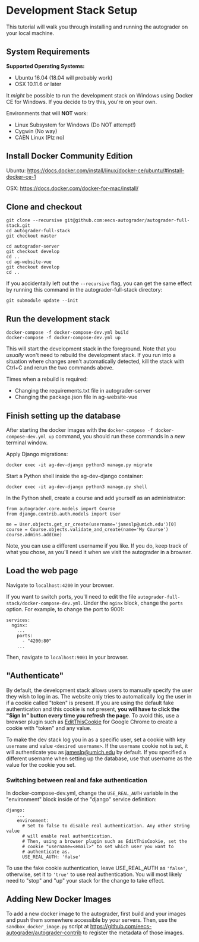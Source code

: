 # Development Stack Setup

This tutorial will walk you through installing and running the autograder on your local machine.

## System Requirements
**Supported Operating Systems:**
- Ubuntu 16.04 (18.04 will probably work)
- OSX 10.11.6 or later

It _might_ be possible to run the development stack on Windows using Docker CE for Windows. If you decide to try this, you're on your own.

Environments that will **NOT** work:
- Linux Subsystem for Windows (Do NOT attempt!)
- Cygwin (No way)
- CAEN Linux (Plz no)

## Install Docker Community Edition
Ubuntu: https://docs.docker.com/install/linux/docker-ce/ubuntu/#install-docker-ce-1

OSX: https://docs.docker.com/docker-for-mac/install/

## Clone and checkout
```
git clone --recursive git@github.com:eecs-autograder/autograder-full-stack.git
cd autograder-full-stack
git checkout master

cd autograder-server
git checkout develop
cd ..
cd ag-website-vue
git checkout develop
cd ..
```
If you accidentally left out the `--recursive` flag, you can get the same effect by running this command in the autograder-full-stack directory:
```
git submodule update --init
```

## Run the development stack
```
docker-compose -f docker-compose-dev.yml build
docker-compose -f docker-compose-dev.yml up
```
This will start the development stack in the foreground.
Note that you _usually_ won't need to rebuild the development stack.
If you run into a situation where changes aren't automatically detected,
kill the stack with Ctrl+C and rerun the two commands above.

Times when a rebuild is required:
- Changing the requirements.txt file in autograder-server
- Changing the package.json file in ag-website-vue

## Finish setting up the database
After starting the docker images with the ``docker-compose -f docker-compose-dev.yml up`` command, you should run these commands in a _new_ terminal window.

Apply Django migrations:
```
docker exec -it ag-dev-django python3 manage.py migrate
```
Start a Python shell inside the ag-dev-django container:
```
docker exec -it ag-dev-django python3 manage.py shell
```
In the Python shell, create a course and add yourself as an administrator:
```
from autograder.core.models import Course
from django.contrib.auth.models import User

me = User.objects.get_or_create(username='jameslp@umich.edu')[0]
course = Course.objects.validate_and_create(name='My Course')
course.admins.add(me)
```
Note, you can use a different username if you like. If you do, keep track of what you chose, as you'll need it when we visit the autograder in a browser.

## Load the web page
Navigate to `localhost:4200` in your browser.

If you want to switch ports, you'll need to edit the file `autograder-full-stack/docker-compose-dev.yml`.
Under the `nginx` block, change the `ports` option. For example, to change the port to 9001:
```
services:
  nginx:
    ...
    ports:
      - "4200:80"
    ...
```
Then, navigate to `localhost:9001` in your browser.

## "Authenticate"
By default, the development stack allows users to manually specify the user they wish to log in as.
The website only tries to automatically log the user in if a cookie called "token" is present.
If you are using the default fake authentication and this cookie is not present, **you will have to click the "Sign In" button every time you refresh the page**. To avoid this, use a browser plugin such as [EditThisCookie](https://chrome.google.com/webstore/detail/editthiscookie/fngmhnnpilhplaeedifhccceomclgfbg?hl=en) for Google Chrome to create a cookie with "token" and any value.

To make the dev stack log you in as a specific user, set a cookie with key `username` and value `<desired username>`.
If the `username` cookie not is set, it will authenticate you as jameslp@umich.edu by default.
If you specified a different username when setting up the database, use that username
as the value for the cookie you set.

### Switching between real and fake authentication
In docker-compose-dev.yml, change the `USE_REAL_AUTH` variable in the "environment" block inside of the "django" service definition:
```
django:
    ...
    environment:
      # Set to false to disable real authentication. Any other string value
      # will enable real authentication.
      # Then, using a browser plugin such as EditThisCookie, set the
      # cookie "username=<email>" to set which user you want to
      # authenticate as.
      USE_REAL_AUTH: 'false'
```
To use the fake cookie authentication, leave USE_REAL_AUTH as `'false'`, otherwise, set it to `'true'` to use real authentication.
You will most likely need to "stop" and "up" your stack for the change to take effect.

## Adding New Docker Images
To add a new docker image to the autograder, first build and your images and push them somewhere accessible by your servers. Then, use the `sandbox_docker_image.py` script at https://github.com/eecs-autograder/autograder-contrib to register the metadata of those images.
